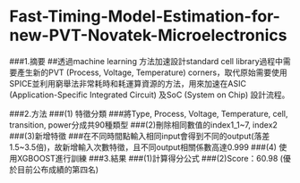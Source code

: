 # Fast-Timing-Model-Estimation-for-new-PVT-Novatek-Microelectronics
###1.摘要
     ##透過machine learning 方法加速設計standard cell library過程中需要產生新的PVT (Process, Voltage, Temperature) corners，取代原始需要使用SPICE並利用窮舉法非常耗時和耗運算資源的方法，用來加速在ASIC (Application-Specific Integrated Circuit) 及SoC (System on Chip) 設計流程。

###2.方法
   ###(1) 特徵分類
     ###將Type, Process, Voltage, Temperature, cell, transition, power分成共90種類型
   ###(2)刪除相同數值的index1_1~7, index2
   ###(3)新增特徵
      ###在不同時間點輸入相同input會得到不同的output(落差1.5~3.5倍)，故新增輸入次數特徵，且不同output相關係數高達0.999
   ###(4) 使用XGBOOST進行訓練
###3.結果
   ###(1)計算得分公式
   ###(2)Score：60.98 (優於目前公布成績的第四名)
